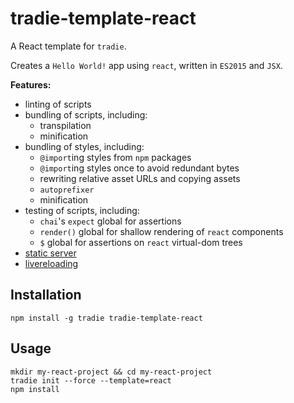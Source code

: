 # tradie-template-react

A React template for `tradie`.

Creates a `Hello World!` app using `react`, written in `ES2015` and `JSX`.

**Features:**

- linting of scripts
- bundling of scripts, including:
  - transpilation
  - minification
- bundling of styles, including:
  - `@import`ing styles from `npm` packages
  - `@import`ing styles once to avoid redundant bytes
  - rewriting relative asset URLs and copying assets
  - `autoprefixer`
  - minification
- testing of scripts, including:
  - `chai`'s `expect` global for assertions
  - `render()` global for shallow rendering of `react` components
  - `$` global for assertions on `react` virtual-dom trees
- [static server](https://www.npmjs.com/package/tradie-plugin-serve)
- [livereloading](https://www.npmjs.com/package/tradie-plugin-livereload)

## Installation

    npm install -g tradie tradie-template-react

## Usage

    mkdir my-react-project && cd my-react-project
    tradie init --force --template=react
    npm install
